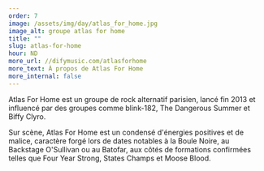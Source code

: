 ```yaml
---
order: 7
image: /assets/img/day/atlas_for_home.jpg
image_alt: groupe atlas for home
title: ""
slug: atlas-for-home
hour: ND
more_url: //difymusic.com/atlasforhome
more_text: À propos de Atlas For Home
more_internal: false
---
```


Atlas For Home est un groupe de rock alternatif parisien, lancé fin 2013 et influencé par des groupes comme blink-182, The Dangerous Summer et Biffy Clyro.

Sur scène, Atlas For Home est un condensé d'énergies positives et de malice, caractère forgé lors de dates notables à la Boule Noire, au Backstage O'Sullivan ou au Batofar, aux côtés de formations confirmées telles que Four Year Strong, States Champs et Moose Blood.
